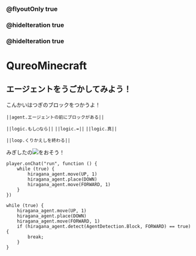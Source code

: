 ### @flyoutOnly true
### @hideIteration true
### @hideIteration true
# QureoMinecraft

## エージェントをうごかしてみよう！

こんかいはつぎのブロックをつかうよ！

``||agent.エージェントの前にブロックがある||``

``||logic.もし◯なら||``
``||logic.=||``
``||logic.真||``

``||loop.くりかえしを終わる||``

みぎしたの![](https://raw.githubusercontent.com/camp-minecraft/TechkidsCampTutorial/master/images/playbutton.png)をおそう！

```template
player.onChat("run", function () {
    while (true) {
        hiragana_agent.move(UP, 1)
        hiragana_agent.place(DOWN)
        hiragana_agent.move(FORWARD, 1)
    }
})
```

```ghost
while (true) {
    hiragana_agent.move(UP, 1)
    hiragana_agent.place(DOWN)
    hiragana_agent.move(FORWARD, 1)
    if (hiragana_agent.detect(AgentDetection.Block, FORWARD) == true) {
        break;
    }
}

```